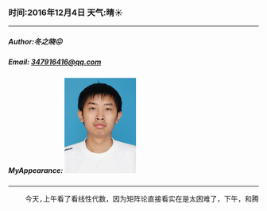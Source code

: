 ### 时间:2016年12月4日 天气:晴:sunny:
-----
#####   Author:冬之晓:confounded:
#####   Email: 347916416@qq.com
#####   MyAppearance: ![MyAppearance](../MyPicture.JPG "我的头像")
----------

<pre>
    今天,上午看了看线性代数，因为矩阵论直接看实在是太困难了，下午，和腾飞一起远足，累得半死。晚上看了会算法分析就累死了，回家睡觉！
</pre>
